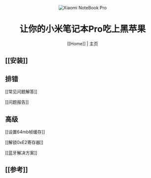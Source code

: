 <div align="center">
<img src="https://github.com/daliansky/XiaoMi-Pro/raw/master/wiki/img/XiaoMiPro_home.jpg" alt="Xiaomi NoteBook Pro">
<h1>让你的小米笔记本Pro吃上黑苹果</h1>
[[Home]] | 主页
</div>

## [[安装]]

## 排错

[[常见问题解答]]

[[问题报告]]

## 高级

[[设置64mb帧缓存]]

[[解锁0xE2寄存器]]

[[蓝牙解决方案]]

## [[参考]]